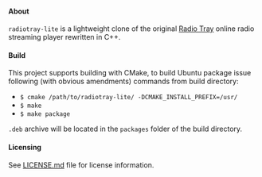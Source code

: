 #### About
```radiotray-lite``` is a lightweight clone of the original [Radio Tray](http://radiotray.sourceforge.net/) online radio streaming player rewritten in C++.

#### Build
This project supports building with CMake, to build Ubuntu package issue following (with obvious amendments) commands from build directory:
* ```$ cmake /path/to/radiotray-lite/ -DCMAKE_INSTALL_PREFIX=/usr/```
* ```$ make```
* ```$ make package```

```.deb``` archive will be located in the ```packages``` folder of the build directory.

#### Licensing
See [LICENSE.md](LICENSE.md) file for license information.
